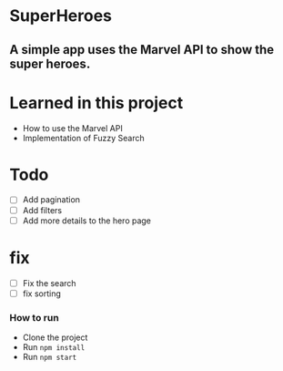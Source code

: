 # SuperHeroes

## A simple app uses the Marvel API to show the super heroes.

# Learned in this project

- How to use the Marvel API
- Implementation of Fuzzy Search

# Todo

- [ ] Add pagination
- [ ] Add filters
- [ ] Add more details to the hero page

# fix

- [ ] Fix the search
- [ ] fix sorting

### How to run

- Clone the project
- Run `npm install`
- Run `npm start`
